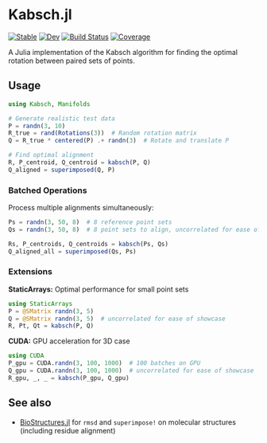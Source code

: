 # Kabsch.jl

[![Stable](https://img.shields.io/badge/docs-stable-blue.svg)](https://MurrellGroup.github.io/Kabsch.jl/stable/)
[![Dev](https://img.shields.io/badge/docs-dev-blue.svg)](https://MurrellGroup.github.io/Kabsch.jl/dev/)
[![Build Status](https://github.com/MurrellGroup/Kabsch.jl/actions/workflows/CI.yml/badge.svg?branch=main)](https://github.com/MurrellGroup/Kabsch.jl/actions/workflows/CI.yml?query=branch%3Amain)
[![Coverage](https://codecov.io/gh/MurrellGroup/Kabsch.jl/branch/main/graph/badge.svg)](https://codecov.io/gh/MurrellGroup/Kabsch.jl)

A Julia implementation of the Kabsch algorithm for finding the optimal rotation between paired sets of points.

## Usage

```julia
using Kabsch, Manifolds

# Generate realistic test data
P = randn(3, 10)
R_true = rand(Rotations(3))  # Random rotation matrix
Q = R_true * centered(P) .+ randn(3)  # Rotate and translate P

# Find optimal alignment
R, P_centroid, Q_centroid = kabsch(P, Q)
Q_aligned = superimposed(Q, P)
```

### Batched Operations

Process multiple alignments simultaneously:

```julia
Ps = randn(3, 50, 8)  # 8 reference point sets
Qs = randn(3, 50, 8)  # 8 point sets to align, uncorrelated for ease of showcase

Rs, P_centroids, Q_centroids = kabsch(Ps, Qs)
Q_aligned_all = superimposed(Qs, Ps)
```

### Extensions

**StaticArrays:** Optimal performance for small point sets
```julia
using StaticArrays
P = @SMatrix randn(3, 5)
Q = @SMatrix randn(3, 5)  # uncorrelated for ease of showcase
R, Pt, Qt = kabsch(P, Q)
```

**CUDA:** GPU acceleration for 3D case
```julia
using CUDA
P_gpu = CUDA.randn(3, 100, 1000)  # 100 batches on GPU
Q_gpu = CUDA.randn(3, 100, 1000)  # uncorrelated for ease of showcase
R_gpu, _, _ = kabsch(P_gpu, Q_gpu)
```

## See also
- [BioStructures.jl](https://github.com/BioJulia/BioStructures.jl) for `rmsd` and `superimpose!` on molecular structures (including residue alignment)
